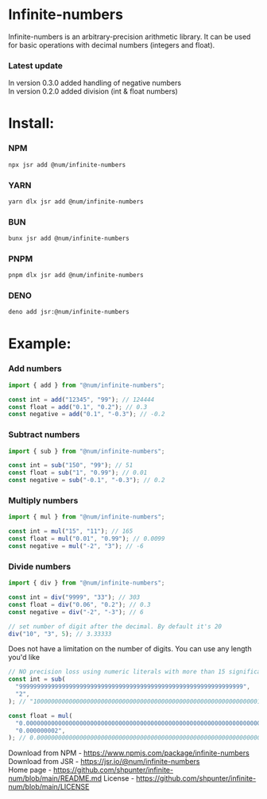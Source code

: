 # Infinite-numbers

Infinite-numbers is an arbitrary-precision arithmetic library. It can be used
for basic operations with decimal numbers (integers and float).

### Latest update

In version 0.3.0 added handling of negative numbers \
In version 0.2.0 added division (int & float numbers)

# Install:

### NPM

```bash
npx jsr add @num/infinite-numbers
```

### YARN

```bash
yarn dlx jsr add @num/infinite-numbers
```

### BUN

```bash
bunx jsr add @num/infinite-numbers
```

### PNPM

```bash
pnpm dlx jsr add @num/infinite-numbers
```

### DENO

```bash
deno add jsr:@num/infinite-numbers
```

# Example:

### Add numbers

```javascript
import { add } from "@num/infinite-numbers";

const int = add("12345", "99"); // 124444
const float = add("0.1", "0.2"); // 0.3
const negative = add("0.1", "-0.3"); // -0.2
```

### Subtract numbers
```javascript
import { sub } from "@num/infinite-numbers";

const int = sub("150", "99"); // 51
const float = sub("1", "0.99"); // 0.01
const negative = sub("-0.1", "-0.3"); // 0.2
```

### Multiply numbers
```javascript
import { mul } from "@num/infinite-numbers";

const int = mul("15", "11"); // 165
const float = mul("0.01", "0.99"); // 0.0099
const negative = mul("-2", "3"); // -6
```

### Divide numbers
```javascript
import { div } from "@num/infinite-numbers";

const int = div("9999", "33"); // 303
const float = div("0.06", "0.2"); // 0.3
const negative = div("-2", "-3"); // 6

// set number of digit after the decimal. By default it's 20
div("10", "3", 5); // 3.33333
```

Does not have a limitation on the number of digits. You can use any length you'd
like

```javascript
// NO precision loss using numeric literals with more than 15 significant digits.
const int = sub(
  "999999999999999999999999999999999999999999999999999999999999999",
  "2",
); // "1000000000000000000000000000000000000000000000000000000000000001"

const float = mul(
  "0.00000000000000000000000000000000000000000000000000000000000000000009",
  "0.000000002",
); // 0.00000000000000000000000000000000000000000000000000000000000000000000000000018
```

Download from NPM - https://www.npmjs.com/package/infinite-numbers \
Download from JSR - https://jsr.io/@num/infinite-numbers \
Home page - https://github.com/shpunter/infinite-num/blob/main/README.md
License - https://github.com/shpunter/infinite-num/blob/main/LICENSE